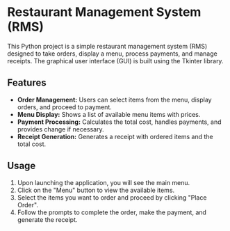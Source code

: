# Restaurant Management System (RMS)

This Python project is a simple restaurant management system (RMS) designed to take orders, display a menu, process payments, and manage receipts. The graphical user interface (GUI) is built using the Tkinter library.

## Features

- **Order Management:** Users can select items from the menu, display orders, and proceed to payment.
- **Menu Display:** Shows a list of available menu items with prices.
- **Payment Processing:** Calculates the total cost, handles payments, and provides change if necessary.
- **Receipt Generation:** Generates a receipt with ordered items and the total cost.

## Usage

1. Upon launching the application, you will see the main menu.
2. Click on the "Menu" button to view the available items.
3. Select the items you want to order and proceed by clicking "Place Order".
4. Follow the prompts to complete the order, make the payment, and generate the receipt.
